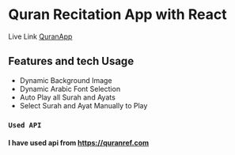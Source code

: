 # Quran Recitation App with React
Live Link [QuranApp](https://listentoquran.netlify.app/)

## Features and tech Usage

- Dynamic Background Image
- Dynamic Arabic Font Selection
- Auto Play all Surah and Ayats
- Select Surah and Ayat Manually to Play

### `Used API`

#### I have used api from https://quranref.com
